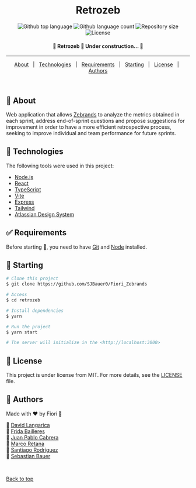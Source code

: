 <div align="center" id="top"> 
  <!-- <img src="./.github/app.gif" alt="Retrozeb" />

&#xa0; -->

  <!-- <a href="https://retrozeb.netlify.app">Demo</a> -->
</div>

<h1 align="center">Retrozeb</h1>

<p align="center">
  <img alt="Github top language" src="https://img.shields.io/github/languages/top/SJBauer0/Fiori_Zebrands?color=56BEB8">

  <img alt="Github language count" src="https://img.shields.io/github/languages/count/SJBauer0/Fiori_Zebrands?color=56BEB8">

  <img alt="Repository size" src="https://img.shields.io/github/repo-size/SJBauer0/Fiori_Zebrands?color=56BEB8">

  <img alt="License" src="https://img.shields.io/github/license/SJBauer0/Fiori_Zebrands?color=56BEB8">

  <!-- <img alt="Github issues" src="https://img.shields.io/github/issues/SJBauer0/Fiori_Zebrands?color=56BEB8" /> -->

  <!-- <img alt="Github forks" src="https://img.shields.io/github/forks/SJBauer0/Fiori_Zebrands?color=56BEB8" /> -->

  <!-- <img alt="Github stars" src="https://img.shields.io/github/stars/SJBauer0/Fiori_Zebrands?color=56BEB8" /> -->
</p>

<!-- Status -->

<h4 align="center"> 
	🚧  Retrozeb 🚀 Under construction...  🚧
</h4>

<hr>

<p align="center">
  <a href="#dart-about">About</a> &#xa0; | &#xa0; 
  <!-- <a href="#sparkles-features">Features</a> &#xa0; | &#xa0; -->
  <a href="#rocket-technologies">Technologies</a> &#xa0; | &#xa0;
  <a href="#white_check_mark-requirements">Requirements</a> &#xa0; | &#xa0;
  <a href="#checkered_flag-starting">Starting</a> &#xa0; | &#xa0;
  <a href="#memo-license">License</a> &#xa0; | &#xa0;
  <a href="#gift-authors">Authors</a>
</p>

<br>

## :dart: About

Web application that allows [Zebrands](http://zebrands.mx/) to analyze the metrics obtained in each sprint, address end-of-sprint questions and propose suggestions for improvement in order to have a more efficient retrospective process, seeking to improve individual and team performance for future sprints.

<!-- ## :sparkles: Features

:heavy_check_mark: Feature 1;\
:heavy_check_mark: Feature 2;\
:heavy_check_mark: Feature 3; -->

## :rocket: Technologies

The following tools were used in this project:

- [Node.js](https://nodejs.org/en/)
- [React](https://pt-br.reactjs.org/)
- [TypeScript](https://www.typescriptlang.org/)
- [Vite](https://vitejs.dev/)
- [Express](https://expressjs.com/)
- [Tailwind](https://tailwindcss.com/)
- [Atlassian Design System](https://atlassian.design/)

## :white_check_mark: Requirements

Before starting :checkered_flag:, you need to have [Git](https://git-scm.com) and [Node](https://nodejs.org/en/) installed.

## :checkered_flag: Starting

```bash
# Clone this project
$ git clone https://github.com/SJBauer0/Fiori_Zebrands

# Access
$ cd retrozeb

# Install dependencies
$ yarn

# Run the project
$ yarn start

# The server will initialize in the <http://localhost:3000>
```

## :memo: License

This project is under license from MIT. For more details, see the [LICENSE](https://github.com/SJBauer0/Fiori_Zebrands/blob/develop/LICENSE) file.

## :gift: Authors

Made with :heart: by Fiori :cherry_blossom:

:brain: <a href="https://github.com/drlangh" target="_blank">David Langarica</a><br>
:brain: <a href="https://github.com/FridaBG2002" target="_blank">Frida Bailleres</a><br>
:brain: <a href="https://github.com/JP-coder2000" target="_blank">Juan Pablo Cabrera</a><br>
:brain: <a href="https://github.com/RanduRetana" target="_blank">Marco Retana</a><br>
:brain: <a href="https://github.com/santiagordz" target="_blank">Santiago Rodriguez</a><br>
:brain: <a href="https://github.com/SJBauer0/" target="_blank">Sebastian Bauer</a><br>

&#xa0;

<a href="#top">Back to top</a>
